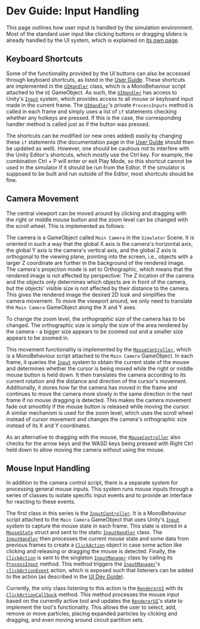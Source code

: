 # Dev Guide: Input Handling

This page outlines how user input is handled by the simulation environment.
Most of the standard user input like clicking buttons or dragging sliders is already handled by the UI system, which is explained on [its own page][1].


## Keyboard Shortcuts

Some of the functionality provided by the UI buttons can also be accessed through keyboard shortcuts, as listed in the [User Guide][2].
These shortcuts are implemented in the [`UIHandler`][3] class, which is a MonoBehaviour script attached to the `UI` GameObject.
As such, the [`UIHandler`][3] has access to Unity's [`Input`][4] system, which provides access to all mouse or keyboard input made in the current frame.
The [`UIHandler`][3]'s private `ProcessInputs` method is called in each frame and simply uses a list of `if` statements checking whether any hotkeys are pressed.
If this is the case, the corresponding handler method is called just as if the button was pressed.

The shortcuts can be modified (or new ones added) easily by changing these `if` statements (the documentation page in the [User Guide][2] should then be updated as well).
However, one should be cautious not to interfere with the Unity Editor's shortcuts, which mostly use the Ctrl key.
For example, the combination Ctrl + P will enter or exit Play Mode, so this shortcut cannot be used in the simulator if it should be run from the Editor.
If the simulator is supposed to be built and run outside of the Editor, most shortcuts should be fine.


## Camera Movement

The central viewport can be moved around by clicking and dragging with the right or middle mouse button and the zoom level can be changed with the scroll wheel.
This is implemented as follows:

The camera is a GameObject called `Main Camera` in the `Simulator` Scene.
It is oriented in such a way that the global X axis is the camera's horizontal axis, the global Y axis is the camera's vertical axis, and the global Z axis is orthogonal to the viewing plane, pointing into the screen, i.e., objects with a larger Z coordinate are further in the background of the rendered image.
The camera's projection mode is set to Orthographic, which means that the rendered image is not affected by perspective:
The Z location of the camera and the objects only determines which objects are in front of the camera, but the objects' visible size is not affected by their distance to the camera.
This gives the rendered image the desired 2D look and simplifies the camera movement.
To move the viewport around, we only need to translate the `Main Camera` GameObject along the X and Y axes.

To change the zoom level, the *orthographic size* of the camera has to be changed.
The orthographic size is simply the size of the area rendered by the camera - a bigger size appears to be zoomed out and a smaller size appears to be zoomed in.

This movement functionality is implemented by the [`MouseController`][5], which is a MonoBehaviour script attached to the `Main Camera` GameObject.
In each frame, it queries the [`Input`][4] system to obtain the current state of the mouse and determines whether the cursor is being moved while the right or middle mouse button is held down.
It then translates the camera according to its current rotation and the distance and direction of the cursor's movement.
Additionally, it stores how far the camera has moved in the frame and continues to move the camera more slowly in the same direction in the next frame if no mouse dragging is detected.
This makes the camera movement fade out smoothly if the mouse button is released while moving the cursor.
A similar mechanism is used for the zoom level, which uses the scroll wheel instead of cursor movement and changes the camera's orthographic size instead of its X and Y coordinates.

As an alternative to dragging with the mouse, the [`MouseController`][5] also checks for the arrow keys and the WASD keys being pressed with Right Ctrl held down to allow moving the camera without using the mouse.


## Mouse Input Handling

In addition to the camera control script, there is a separate system for processing general mouse inputs.
This system runs mouse inputs through a series of classes to isolate specific input events and to provide an interface for reacting to these events.

The first class in this series is the [`InputController`][6].
It is a MonoBehaviour script attached to the `Main Camera` GameObject that uses Unity's [`Input`][4] system to capture the mouse state in each frame.
This state is stored in a [`MouseState`][7] struct and sent to the static [`InputHandler`][8] class.
The [`InputHandler`][8] then processes the current mouse state and some data from previous frames to create a [`ClickAction`][9] object in case some action like clicking and releasing or dragging the mouse is detected.
Finally, the [`ClickAction`][9] is sent to the singleton [`InputManager`][10] class by calling its [`ProcessInput`][11] method.
This method triggers the [`InputManager`][10]'s [`clickActionEvent`][12] action, which is exposed such that listeners can be added to the action (as described in the [UI Dev Guide][1]).

Currently, the only class listening to this action is the [`RendererUI`][13] with its [`ClickActionCallback`][14] method.
This method processes the mouse input based on the currently active tool and updates the [`RendererUI`][13]'s state to implement the tool's functionality.
This allows the user to select, add, remove or move particles, placing expanded particles by clicking and dragging, and even moving around circuit partition sets.



[1]: ui.md
[2]: ~/user_guide/usage/sim.md
[3]: xref:AS2.UI.UIHandler
[4]: https://docs.unity3d.com/ScriptReference/Input.html
[5]: xref:AS2.MouseController
[6]: xref:AS2.UI.InputController
[7]: xref:AS2.UI.InputHandler.MouseState
[8]: xref:AS2.UI.InputHandler
[9]: xref:AS2.UI.ClickAction
[10]: xref:AS2.UI.InputManager
[11]: xref:AS2.UI.InputManager.ProcessInput(AS2.UI.InputAction)
[12]: xref:AS2.UI.InputManager.clickActionEvent
[13]: xref:AS2.Visuals.RendererUI
[14]: xref:AS2.Visuals.RendererUI.ClickActionCallback(AS2.UI.ClickAction)
